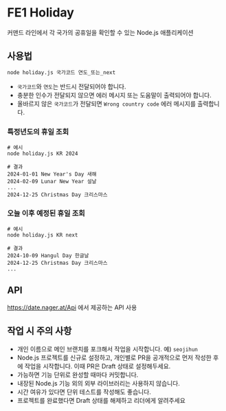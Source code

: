 # FE1 Holiday

커맨드 라인에서 각 국가의 공휴일을 확인할 수 있는 Node.js 애플리케이션

## 사용법

```bash
node holiday.js 국가코드 연도_또는_next
```

- `국가코드`와 `연도`는 반드시 전달되어야 합니다.
- 충분한 인수가 전달되지 않으면 에러 메시지 또는 도움말이 출력되어야 합니다.
- 올바르지 않은 `국가코드`가 전달되면 `Wrong country code` 에러 메시지를 출력합니다.

### 특정년도의 휴일 조회

```console
# 예시
node holiday.js KR 2024

# 결과
2024-01-01 New Year's Day 새해
2024-02-09 Lunar New Year 설날
...
2024-12-25 Christmas Day 크리스마스
```

### 오늘 이후 예정된 휴일 조회

```console
# 예시
node holiday.js KR next

# 결과
2024-10-09 Hangul Day 한글날
2024-12-25 Christmas Day 크리스마스
...
```

## API

https://date.nager.at/Api 에서 제공하는 API 사용

## 작업 시 주의 사항

- 개인 이름으로 메인 브랜치를 포크해서 작업을 시작합니다. 예) `seojihun`
- Node.js 프로젝트를 신규로 설정하고, 개인별로 PR을 공개적으로 먼저 작성한 후에 작업을 시작합니다. 이때 PR은 Draft 상태로 설정해두세요.
- 가능하면 기능 단위로 완성할 때마다 커밋합니다.
- 내장된 Node.js 기능 외의 외부 라이브러리는 사용하지 않습니다.
- 시간 여유가 있다면 단위 테스트를 작성해도 좋습니다.
- 프로젝트를 완료했다면 Draft 상태를 해제하고 리더에게 알려주세요
